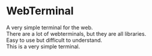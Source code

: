 # WebTerminal
A very simple terminal for the web.  
There are a lot of webterminals, but they are all libraries.  
Easy to use but difficult to understand.  
This is a very simple terminal. 
